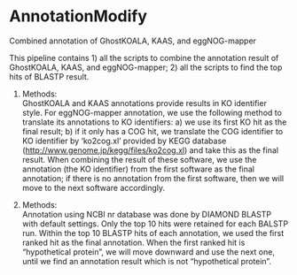 # AnnotationModify
Combined annotation of GhostKOALA, KAAS, and eggNOG-mapper    

This pipeline contains 1) all the scripts to combine the annotation result of GhostKOALA, KAAS, and eggNOG-mapper; 2) all the scripts to find the top hits of BLASTP result.        

1) Methods:       
GhostKOALA and KAAS annotations provide results in KO identifier style. For eggNOG-mapper annotation, we use the following method to translate its annotations to KO identifiers: a) we use its first KO hit as the final result; b) if it only has a COG hit, we translate the COG identifier to KO identifier by ‘ko2cog.xl’ provided by KEGG database (http://www.genome.jp/kegg/files/ko2cog.xl) and take this as the final result. When combining the result of these software, we use the annotation (the KO identifier) from the first software as the final annotation; if there is no annotation from the first software, then we will move to the next software accordingly. 

2) Methods:        
Annotation using NCBI nr database was done by DIAMOND BLASTP with default settings. Only the top 10 hits were retained for each BALSTP run. Within the top 10 BLASTP hits of each annotation, we used the first ranked hit as the final annotation. When the first ranked hit is “hypothetical protein”, we will move downward and use the next one, until we find an annotation result which is not “hypothetical protein”. 

